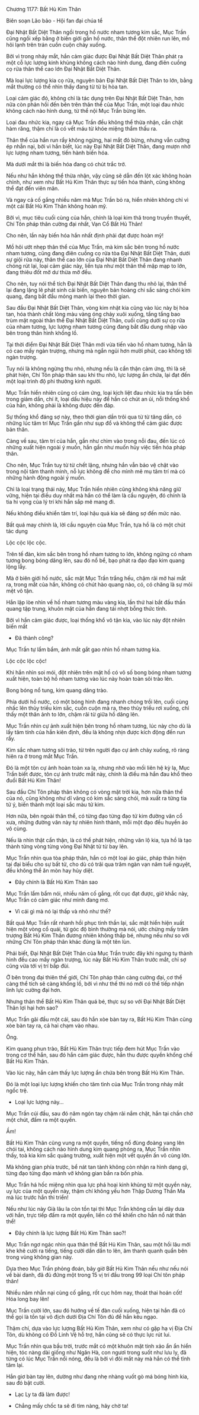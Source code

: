 




Chương 1177: Bất Hủ Kim Thân


Biên soạn Lão bảo - Hội fan đại chúa tể

Đại Nhật Bất Diệt Thân ngồi trong hồ nước nham tương kim sắc, Mục Trần cũng ngồi xếp bằng ở biên giới gần hồ nước, thân thể đột nhiên run lên, mồ hôi lạnh trên trán cuồn cuộn chảy xuống.

Bởi vì trong nháy mắt, hắn cảm giác được Đại Nhật Bất Diệt Thân phát ra một cỗ lực lượng kinh khủng không cách nào hình dung, đang điên cuồng cọ rửa thân thể cao lớn Đại Nhật Bất Diệt Thân.

Mà loại lực lượng kia cọ rửa, nguyên bản Đại Nhật Bất Diệt Thân to lớn, bằng mắt thường có thể nhìn thấy đang từ từ bị hòa tan.

Loại cảm giác đó, không chỉ là tác dụng trên Đại Nhật Bất Diệt Thân, hơn nữa còn phản hồi đến bên trên thân thể của Mục Trần, một loại đau nhức không cách nào hình dung, từ thể nội Mục Trần bừng lên.

Loại đau nhức kia, ngay cả Mục Trần đều không thể thừa nhận, cắn chặt hàm răng, thậm chí là có vết máu từ khóe miệng thẩm thấu ra.

Thân thể của hắn run rẩy không ngừng, hai mắt đỏ bừng, nhưng vẫn cưỡng ép nhẫn nại, bởi vì hắn biết, lúc này Đại Nhật Bất Diệt Thân, đang mượn nhờ lực lượng nham tương, tiến hành biến hóa.

Mà dưới mắt thì là biến hóa đang có chút trắc trở.

Nếu như hắn không thể thừa nhận, vậy cũng sẽ dẫn đến lột xác không hoàn chỉnh, như xem như Bất Hủ Kim Thân thực sự tiến hóa thành, cũng không thể đạt đến viên mãn.

Và ngay cả cố gắng nhiều năm mà Mục Trần bỏ ra, hiển nhiên không chỉ vì một cái Bất Hủ Kim Thân không hoàn mỹ.

Bởi vì, mục tiêu cuối cùng của hắn, chính là loại kim thâ trong truyền thuyết, Chí Tôn pháp thân cường đại nhất, Vạn Cổ Bất Hủ Thân!

Cho nên, lần này biến hóa hắn nhất định phải đạt được hoàn mỹ!

Mồ hôi ướt nhẹp thân thể của Mục Trần, mà kim sắc bên trong hồ nước nham tương, cũng đang điên cuồng cọ rửa tòa Đại Nhật Bất Diệt Thân, dưới sự giội rửa này, thân thể cao lớn của Đại Nhật Bất Diệt Thân đang nhanh chóng rút lại, loại cảm giác này, liền tựa như một thân thể mập mạp to lớn, đang thiêu đốt mỡ dư thừa mỡ đều.

Cho nên, tuy nói thể tích Đại Nhật Bất Diệt Thân đang thu nhỏ lại, thân thể lại đang lặng lẽ phát sinh cải biến, nguyên bản hoàng chi sắc sáng chói kim quang, đang bắt đầu mỏng manh lại theo thời gian.

Sau đầu Đại Nhật Bất Diệt Thân, vòng kim nhật kia cũng vào lúc này bị hòa tan, hóa thành chất lỏng màu vàng óng chảy xuôi xuống, tầng tầng bao trùm mặt ngoài thân thể Đại Nhật Bất Diệt Thân, cuối cùng dưới sự cọ rữa của nham tương, lực lượng nham tương cũng đang bắt đầu dung nhập vào bên trong thân hình khổng lồ.

Tại thời điểm Đại Nhật Bất Diệt Thân mới vừa tiến vào hồ nham tương, hẳn là có cao mấy ngàn trượng, nhưng mà ngắn ngủi hơn mười phút, cao không tới ngàn trượng.

Tuy nói là không ngừng thu nhỏ, nhưng nếu là cẩn thận cảm ứng, thì là sẽ phát hiện, Chí Tôn pháp thân sau khi thu nhỏ, lực lượng ẩn chứa, lại đạt đến một loại trình độ phi thường kinh người.

Mục Trần hiển nhiên cũng có cảm ứng, loại kịch liệt đau nhức kia tra tấn bên trong giảm dần, chí ít, loại dấu hiệu này để hắn có chút an ủi, nỗi thống khổ của hắn, không phải là không được đền đáp.

Sự thống khổ đáng sợ này, theo thời gian dần trôi qua từ từ tăng dần, có những lúc tâm trí Mục Trần gần như sụp đổ và không thể cảm giác được bản thân.

Càng về sau, tâm trí của hắn, gần như chìm vào trong nỗi đau, đến lúc có những xuất hiện ngoài ý muốn, hắn gần như muốn hủy việc tiến hóa pháp thân.

Cho nên, Mục Trần tuy từ từ chết lặng, nhưng hắn vẫn bảo vệ chặt vào trong nội tâm thanh minh, nỗ lực không để cho mình mê mụ tâm trí mà có những hành động ngoài ý muốn.

Chỉ là loại trạng thái này, Mục Trần hiển nhiên cũng không khả năng giữ vững, hiện tại điều duy nhất mà hắn có thể làm là cầu nguyện, đó chính là tia hi vọng của lý trí khi hắn sắp mê mang đi.

Nếu không điều khiển tâm trí, loại hậu quả kia sẽ đáng sợ đến mức nào.

Bất quá may chính là, lời cầu nguyện của Mục Trần, tựa hồ là có một chút tác dụng

Lộc cộc lộc cộc.

Trên tế đàn, kim sắc bên trong hồ nham tương to lớn, không ngừng có nham tương bong bóng dâng lên, sau đó nổ bể, bạo phát ra đạo đạo kim quang lộng lẫy.

Mà ở biên giới hồ nước, sắc mặt Mục Trần trắng hếu, chậm rãi mở hai mắt ra, trong mắt của hắn, không có chút hào quang nào, có, có chăng là sự mỏi mệt vô tận.

Hắn lập lòe nhìn về hồ nham tương màu vàng kia, lần thứ hai bắt đầu thần quang tập trung, khuôn mặt của hắn đang tái nhợt bỗng thức tỉnh.

Bởi vì hắn cảm giác được, loại thống khổ vô tận kia, vào lúc này đột nhiên biến mất

- Đã thành công?

Mục Trần tự lẩm bẩm, ánh mắt gắt gao nhìn hồ nham tương kia.

Lộc cộc lộc cộc!

Khi hắn nhìn soi mói, đột nhiên trên mặt hồ có vô số bong bóng nham tương xuất hiện, toàn bộ hồ nham tương vào lúc này hoàn toàn sôi trào lên.

Bong bóng nổ tung, kim quang dâng trào.

Phía dưới hồ nước, có một bóng hình đang nhanh chóng trồi lên, cuối cùng nhấc lên thủy triều kim sắc, cuồn cuộn mà ra, theo thủy triều rơi xuống, chỉ thấy một thân ảnh to lớn, chậm rãi từ giữa hồ dâng lên.

Mục Trần nhìn cự ảnh xuất hiện bên trong hồ nham tương, lúc này cho dù là lấy tâm tính của hắn kiên định, đều là không nhịn được kích động đến run rẩy.

Kim sắc nham tương sôi trào, từ trên người đạo cự ảnh chảy xuống, rõ ràng hiên ra ở trong mắt Mục Trần.

Đó là một tôn cự ảnh hoàn toàn xa lạ, nhưng nhờ vào mối liên hệ kỳ lạ, Mục Trần biết được, tôn cự ảnh trước mắt này, chính là điều mà hắn đau khổ theo đuổi Bất Hủ Kim Thân!

Sau đầu Chí Tôn pháp thân không có vòng mặt trời kia, hơn nữa thân thể của nó, cũng không như dĩ vãng có kim sắc sáng chói, mà xuất ra từng tia tử ý, biến thành một loại sắc màu tử kim.

Hơn nữa, bên ngoài thân thể, có từng đạo từng đạo tử kim đường vân cổ xưa, những đường vân này tự nhiên hình thành, mỗi một đạo đều huyền ảo vô cùng.

Nếu là nhìn thật cẩn thận, là có thể phát hiện, những văn lộ kia, tựa hồ là tạo thành từng vòng từng vòng Đại Nhật từ từ bay lên.

Mục Trần nhìn qua tòa pháp thân, hắn có một loại ảo giác, pháp thân hiện tại đại biểu cho sự bất tử, cho dù có trãi qua trăm ngàn vạn năm tuế nguyệt, đều không thể ăn mòn hay hủy diệt.

- Đây chính là Bất Hủ Kim Thân sao

Mục Trần lẩm bẩm nói, nhiều năm cố gắng, rốt cục đạt được, giờ khắc này, Mục Trần có cảm giác như mình đang mơ.

- Vì cái gì mà nó lại thấp và nhỏ như thế?

Bất quá Mục Trần rất nhanh hồi phục tinh thần lại, sắc mặt hiển hiện xuất hiện một vòng cổ quái, từ góc độ bình thường mà nói, ước chừng mấy trăm trượng Bất Hủ Kim Thân đương nhiên không thấp bé, nhưng nếu như so với những Chí Tôn pháp thân khác đúng là một tên lùn.

Phải biết, Đại Nhật Bất Diệt Thân của Mục Trần trước đây khi ngưng tụ thành hình đều cao mấy ngàn trượng, lúc này Bất Hủ Kim Thân trước mắt, chỉ sợ cũng vừa tới vị trí bắp đùi.

Ở bên trong đại thiên thế giới, Chí Tôn pháp thân càng cường đại, cơ thể càng thể tích sẽ càng khổng lồ, bởi vì như thế thì nó mới có thể tiếp nhận linh lực cường đại hơn.

Nhưng thân thể Bất Hủ Kim Thân quá bé, thực sự so với Đại Nhật Bất Diệt Thân lợi hại hơn sao?

Mục Trần gãi đầu một cái, sau đó hắn xòe bàn tay ra, Bất Hủ Kim Thân cũng xòe bàn tay ra, cả hai chạm vào nhau.

Ông.

Kim quang phun trào, Bất Hủ Kim Thân trực tiếp đem hút Mục Trần vào trong cơ thể hắn, sau đó hắn cảm giác được, hắn thu được quyền khống chế Bất Hủ Kim Thân.

Vào lúc này, hắn cảm thấy lực lượng ẩn chứa bên trong Bất Hủ Kim Thân.

Đó là một loại lực lượng khiến cho tâm tình của Mục Trần trong nháy mắt ngốc trệ.

- Loại lực lượng này…

Mục Trần cúi đầu, sau đó năm ngón tay chậm rãi nắm chặt, hắn tại chần chờ một chút, đấm ra một quyền.

Ầm!

Bất Hủ Kim Thân cũng vung ra một quyền, tiếng nổ đùng đoàng vang lên chói tai, không cách nào hình dung kim quang phóng ra, Mục Trần nhìn thấy, toà kia kim sắc quảng trường, xuất hiện một vết quyền ấn vô cùng lớn.

Mà không gian phía trước, bể nát tan tành không còn nhận ra hình dạng gì, từng đạo từng đạo mảnh vỡ không gian bắn ra bốn phía.

Mục Trần há hốc miệng nhìn qua lực phá hoại kinh khủng từ một quyền này, uy lực của một quyền này, thậm chí không yếu hơn Thập Dương Thần Ma mà lúc trước hắn thi triển!

Nếu như lúc này Già lâu la còn tồn tại thì Mục Trần không cần lại dây dưa với hắn, trực tiếp đấm ra một quyền, liền có thể khiến cho hắn nổ nát thân thể!

- Đây chính là lực lượng Bất Hủ Kim Thân sao?!

Mục Trần ngơ ngác nhìn qua thân thể Bất Hủ Kim Thân, sau một hồi lâu mới khe khẽ cười ra tiếng, tiếng cười dần dần to lên, âm thanh quanh quẩn bên trong vùng không gian này.

Dựa theo Mục Trần phỏng đoán, bây giờ Bất Hủ Kim Thân nếu như nếu nói về bài danh, đã đủ đứng một trong 15 vị trí đầu trong 99 loại Chí tôn pháp thân!

Nhiều năm nhẫn nại cùng cố gắng, rốt cục hôm nay, thoát thai hoán cốt! Hóa long bay lên!

Mục Trần cười lớn, sau đó hướng về tế đàn cuối xuống, hiện tại hắn đã có thể gọi là tồn tại vô địch dưới Địa Chí Tôn đủ để hắn kêu ngạo.

Thậm chí, dựa vào lực lượng Bất Hủ Kim Thân, xem như có gặp hạ vị Địa Chí Tôn, dù không có Đồ Linh Vệ hỗ trợ, hắn cũng sẽ có thực lực rút lui.

Mục Trần nhìn qua bầu trời, trước mắt có một khuôn mặt tinh xảo ẩn ẩn hiển hiện, tóc nàng dài giống như Ngân Hà, con ngươi trong suốt như lưu ly, đã từng có lúc Mục Trần nổi nóng, đều là bởi vì đôi mắt này mà hắn có thể tĩnh tâm lại.

Hắn giơ bàn tay lên, dường như đang nhẹ nhàng vuốt gò má bóng hình kia, sau đó bật cười.

- Lạc Ly ta đã làm được!

- Chẳng mấy chốc ta sẽ đi tìm nàng, hãy chờ ta!




